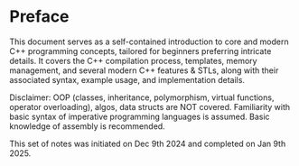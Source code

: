 # Preface
This document serves as a self-contained introduction to core and modern C++ programming concepts, tailored for beginners preferring intricate details. It covers the C++ compilation process, templates, memory management, and several modern C++ features & STLs, along with their associated syntax, example usage, and implementation details.

Disclaimer: OOP (classes, inheritance, polymorphism, virtual functions, operator overloading), algos, data structs are NOT covered. Familiarity with basic syntax of imperative programming languages is assumed. Basic knowledge of assembly is recommended.

This set of notes was initiated on Dec 9th 2024 and completed on Jan 9th 2025.
